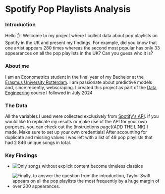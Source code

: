 # Spotify Pop Playlists Analysis

### Introduction
Hello :hand:! Welcome to my project where I collect data about pop playlists on Spotify in the UK and present my findings. For example, did you know that one artist appears 280 times whereas the second most popular has only 33 appearances on all the pop playlists in the UK? Can you guess who it is?

### About me
I am an Econometrics student in the final year of my Bachelor at the [Erasmus University Rotterdam](https://www.eur.nl/en). I am passionate about predictive models and, since recently, webscraping. I created this project as part of the [Data Engineering](https://www.lse.ac.uk/study-at-lse/summer-schools/summer-school/courses/research-methods/me204) course I followed in July 2024


### The Data
All the variables I used were collected exclusively from [Spotify's API](https://developer.spotify.com/documentation/web-api). If you would like to replicate my results or make use of the API for your own purposes, you can check out the [instructions page](ADD THE LINK) I made. Make sure to set up your own credentials! After accounting for duplicate and missing values I was left with a list of 48 pop playlists that had 2 846 unique songs in total.

### Key Findings

+ ![Only songs without explicit content become timeless classics]('figures/explicit_content_per_year.svg')





+ ![Finally, to answer the question from the introduction, Taylor Swift appears on all the pop playlists the most frequently by a huge margin of over 200 appearances.]('figures/singers_popularity.svg')


